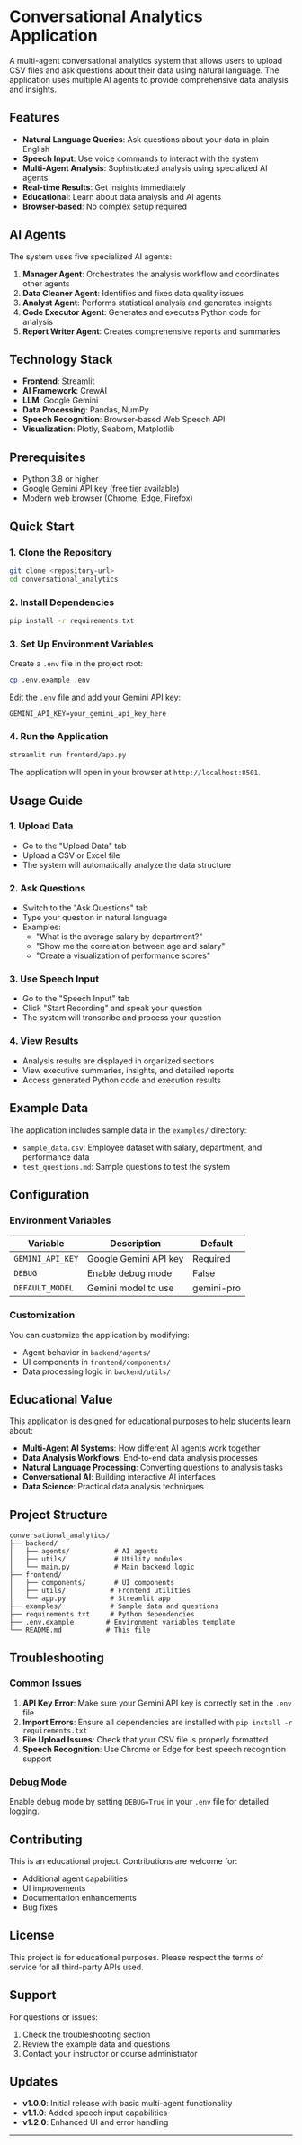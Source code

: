 # Conversational Analytics Application

A multi-agent conversational analytics system that allows users to upload CSV files and ask questions about their data using natural language. The application uses multiple AI agents to provide comprehensive data analysis and insights.

## Features

- **Natural Language Queries**: Ask questions about your data in plain English
- **Speech Input**: Use voice commands to interact with the system
- **Multi-Agent Analysis**: Sophisticated analysis using specialized AI agents
- **Real-time Results**: Get insights immediately
- **Educational**: Learn about data analysis and AI agents
- **Browser-based**: No complex setup required

## AI Agents

The system uses five specialized AI agents:

1. **Manager Agent**: Orchestrates the analysis workflow and coordinates other agents
2. **Data Cleaner Agent**: Identifies and fixes data quality issues
3. **Analyst Agent**: Performs statistical analysis and generates insights
4. **Code Executor Agent**: Generates and executes Python code for analysis
5. **Report Writer Agent**: Creates comprehensive reports and summaries

## Technology Stack

- **Frontend**: Streamlit
- **AI Framework**: CrewAI
- **LLM**: Google Gemini
- **Data Processing**: Pandas, NumPy
- **Speech Recognition**: Browser-based Web Speech API
- **Visualization**: Plotly, Seaborn, Matplotlib

## Prerequisites

- Python 3.8 or higher
- Google Gemini API key (free tier available)
- Modern web browser (Chrome, Edge, Firefox)

## Quick Start

### 1. Clone the Repository

```bash
git clone <repository-url>
cd conversational_analytics
```

### 2. Install Dependencies

```bash
pip install -r requirements.txt
```

### 3. Set Up Environment Variables

Create a `.env` file in the project root:

```bash
cp .env.example .env
```

Edit the `.env` file and add your Gemini API key:

```
GEMINI_API_KEY=your_gemini_api_key_here
```

### 4. Run the Application

```bash
streamlit run frontend/app.py
```

The application will open in your browser at `http://localhost:8501`.

## Usage Guide

### 1. Upload Data
- Go to the "Upload Data" tab
- Upload a CSV or Excel file
- The system will automatically analyze the data structure

### 2. Ask Questions
- Switch to the "Ask Questions" tab
- Type your question in natural language
- Examples:
  - "What is the average salary by department?"
  - "Show me the correlation between age and salary"
  - "Create a visualization of performance scores"

### 3. Use Speech Input
- Go to the "Speech Input" tab
- Click "Start Recording" and speak your question
- The system will transcribe and process your question

### 4. View Results
- Analysis results are displayed in organized sections
- View executive summaries, insights, and detailed reports
- Access generated Python code and execution results

## Example Data

The application includes sample data in the `examples/` directory:
- `sample_data.csv`: Employee dataset with salary, department, and performance data
- `test_questions.md`: Sample questions to test the system

## Configuration

### Environment Variables

| Variable | Description | Default |
|----------|-------------|---------|
| `GEMINI_API_KEY` | Google Gemini API key | Required |
| `DEBUG` | Enable debug mode | False |
| `DEFAULT_MODEL` | Gemini model to use | gemini-pro |

### Customization

You can customize the application by modifying:
- Agent behavior in `backend/agents/`
- UI components in `frontend/components/`
- Data processing logic in `backend/utils/`

## Educational Value

This application is designed for educational purposes to help students learn about:

- **Multi-Agent AI Systems**: How different AI agents work together
- **Data Analysis Workflows**: End-to-end data analysis processes
- **Natural Language Processing**: Converting questions to analysis tasks
- **Conversational AI**: Building interactive AI interfaces
- **Data Science**: Practical data analysis techniques

## Project Structure

```
conversational_analytics/
├── backend/
│   ├── agents/           # AI agents
│   ├── utils/            # Utility modules
│   └── main.py           # Main backend logic
├── frontend/
│   ├── components/       # UI components
│   ├── utils/           # Frontend utilities
│   └── app.py           # Streamlit app
├── examples/            # Sample data and questions
├── requirements.txt     # Python dependencies
├── .env.example        # Environment variables template
└── README.md           # This file
```

## Troubleshooting

### Common Issues

1. **API Key Error**: Make sure your Gemini API key is correctly set in the `.env` file
2. **Import Errors**: Ensure all dependencies are installed with `pip install -r requirements.txt`
3. **File Upload Issues**: Check that your CSV file is properly formatted
4. **Speech Recognition**: Use Chrome or Edge for best speech recognition support

### Debug Mode

Enable debug mode by setting `DEBUG=True` in your `.env` file for detailed logging.

## Contributing

This is an educational project. Contributions are welcome for:
- Additional agent capabilities
- UI improvements
- Documentation enhancements
- Bug fixes

## License

This project is for educational purposes. Please respect the terms of service for all third-party APIs used.

## Support

For questions or issues:
1. Check the troubleshooting section
2. Review the example data and questions
3. Contact your instructor or course administrator

## Updates

- **v1.0.0**: Initial release with basic multi-agent functionality
- **v1.1.0**: Added speech input capabilities
- **v1.2.0**: Enhanced UI and error handling

---
